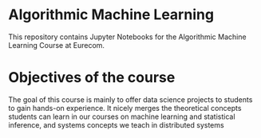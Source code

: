 # Algorithmic Machine Learning
This repository contains Jupyter Notebooks for the Algorithmic Machine Learning Course at Eurecom.

# Objectives of the course

The goal of this course is mainly to offer data science projects to students to gain hands-on experience. It nicely merges the theoretical concepts students can learn in our courses on machine learning and statistical inference, and systems concepts we teach in distributed systems
